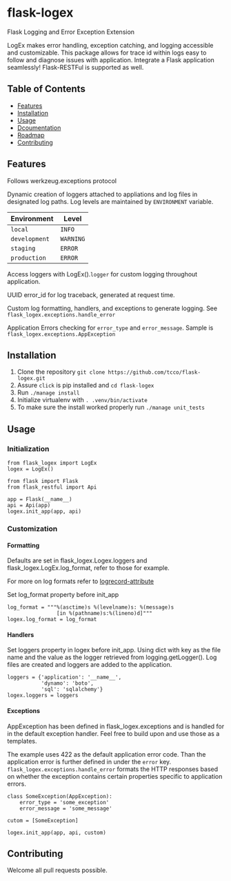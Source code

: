 # flask-logex
Flask Logging and Error Exception Extension

LogEx makes error handling, exception catching, and logging
accessible and customizable. This package allows for trace id within
logs easy to follow and diagnose issues with application. Integrate
a Flask application seamlessly! Flask-RESTFul is supported as well.

## Table of Contents

* [Features](#features)
* [Installation](#installation)
* [Usage](#usage)
* [Dcoumentation](#documentation)
* [Roadmap](#roadmap)
* [Contributing](#contributing)

## Features
Follows werkzeug.exceptions protocol

Dynamic creation of loggers attached to appliations and log files in designated log paths.
Log levels are maintained by `ENVIRONMENT` variable.

| Environment    | Level      |
| -------------- | ---------- |
| `local`        | `INFO`     |
| `development`  | `WARNING`  |
| `staging`      | `ERROR`    |
| `production`   | `ERROR`    |

Access loggers with LogEx().`logger` for custom logging throughout application.

UUID error_id for log traceback, generated at request time.

Custom log formatting, handlers, and exceptions to generate logging.
See `flask_logex.exceptions.handle_error`

Application Errors checking for `error_type` and `error_message`.
Sample is `flask_logex.exceptions.AppException`


## Installation

1. Clone the repository `git clone https://github.com/tcco/flask-logex.git`
2. Assure `click` is pip installed and `cd flask-logex`
3. Run `./manage install`
4. Initialize virtualenv with `. .venv/bin/activate`
5. To make sure the install worked properly run `./manage unit_tests`

## Usage

### Initialization
```
from flask_logex import LogEx
logex = LogEx()

from flask import Flask
from flask_restful import Api

app = Flask(__name__)
api = Api(app)
logex.init_app(app, api)
```

### Customization

#### Formatting
Defaults are set in flask_logex.Logex.loggers and flask_logex.LogEx.log_format, refer to those for example.

For more on log formats refer to [logrecord-attribute](https://docs.python.org/3/library/logging.html#logrecord-attributes)

Set log_format property before init_app

```
log_format = """%(asctime)s %(levelname)s: %(message)s
                [in %(pathname)s:%(lineno)d]"""
logex.log_format = log_format
```

#### Handlers
Set loggers property in logex before init_app.
Using dict with key as the file name and the value as the logger retrieved from logging.getLogger().
Log files are created and loggers are added to the application.

```
loggers = {'application': '__name__',
           'dynamo': 'boto',
           'sql': 'sqlalchemy'}
logex.loggers = loggers

```

#### Exceptions
AppException has been defined in flask_logex.exceptions and is handled for
in the default exception handler. Feel free to build upon and use those as a templates.

The example uses 422 as the default application error code. Than the application error
is further defined in under the `error` key. `flask_logex.exceptions.handle_error`
formats the HTTP responses based on whether the exception contains certain properties
specific to application errors.

```
class SomeException(AppException):
    error_type = 'some_exception'
    error_message = 'some_message'

cutom = [SomeException]

logex.init_app(app, api, custom)
```

## Contributing

Welcome all pull requests possible.

